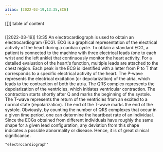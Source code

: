 ```yaml
---
alias: [2022-03-19,13:35,ECG]
---
```

[[]]
table of content
```toc
```

[[2022-03-19]] 13:35
An electrocardiograph is used to obtain an electrocardiogram (ECG).
ECG is a graphical representation of the electrical activity of the heart during a cardiac cycle.
To obtain a standard ECG, a patient is connected to the machine with three electrical leads (one to each wrist and the left ankle) that continuously monitor the heart activity.
For a detailed evaluation of the heart's function, multiple leads are attached to the chest region.
Each peak in the ECG is identified with a letter from P to T that corresponds to a specific electrical activity of the heart.
The P-wave represents the electrical excitation (or depolarization) of the atria, which leads to the contraction of both the atria.
The QRS complex represents the depolarization of the ventricles, which initiates ventricular contraction.
The contraction starts shortly after Q and marks the beginning of the systole.
The T-wave represents the return of the ventricles from an excited to a normal state (repolarization).
The end of the T-wave marks the end of the systole.
Obviously, by counting the number of QRS complexes that occur in a given time period, one can determine the heartbeat rate of an individual.
Since the ECGs obtained from different individuals have roughly the same shape for a given lead configuration, any deviation from this shape indicates a possible abnormality or disease. Hence, it is of great clinical significance.
```query
"electrocardiograph"
```